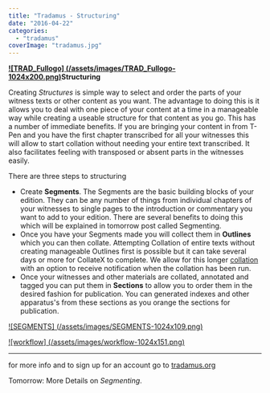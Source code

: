 ```yaml
---
title: "Tradamus - Structuring"
date: "2016-04-22"
categories: 
  - "tradamus"
coverImage: "tradamus.jpg"
---
```


**[![TRAD_Fullogo] (/assets/images/TRAD_Fullogo-1024x200.png)](http://ongcdh.org/wp-content/uploads/2016/04/TRAD_Fullogo.png)Structuring**

Creating _Structures_ is simple way to select and order the parts of your witness texts or other content as you want. The advantage to doing this is it allows you to deal with one piece of your content at a time in a manageable way while creating a useable structure for that content as you go. This has a number of immediate benefits. If you are bringing your content in from T-Pen and you have the first chapter transcribed for all your witnesses this will allow to start collation without needing your entire text transcribed. It also facilitates feeling with transposed or absent parts in the witnesses easily.

There are three steps to structuring

- Create **Segments**. The Segments are the basic building blocks of your edition. They can be any number of things from individual chapters of your witnesses to single pages to the introduction or commentary you want to add to your edition. There are several benefits to doing this which will be explained in tomorrow post called Segmenting.
- Once you have your Segments made you will collect them in **Outlines** which you can then collate. Attempting Collation of entire texts without creating manageable Outlines first is possible but it can take several days or more for CollateX to complete. We allow for this longer [collation](https://sourceforge.net/p/tradamus/wiki/Collation/) with an option to receive notification when the collation has been run.
- Once your witnesses and other materials are collated, annotated and tagged you can put them in **Sections** to allow you to order them in the desired fashion for publication. You can generated indexes and other apparatus's from these sections as you orange the sections for publication.

[![SEGMENTS] (/assets/images/SEGMENTS-1024x109.png)](http://ongcdh.org/wp-content/uploads/2016/04/SEGMENTS.png)

 

 

[![workflow] (/assets/images/workflow-1024x151.png)](http://ongcdh.org/wp-content/uploads/2016/04/workflow.png)

 

* * *

for more info and to sign up for an account go to [tradamus.org](http://tradamus.org/)

Tomorrow: More Details on _Segmenting_.
